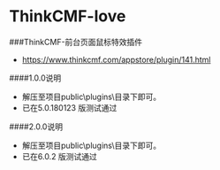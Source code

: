 # ThinkCMF-love
###ThinkCMF-前台页面鼠标特效插件
 - https://www.thinkcmf.com/appstore/plugin/141.html

####1.0.0说明
 - 解压至项目public\plugins\目录下即可。
 - 已在5.0.180123 版测试通过

####2.0.0说明 
 - 解压至项目public\plugins\目录下即可。
 - 已在6.0.2 版测试通过